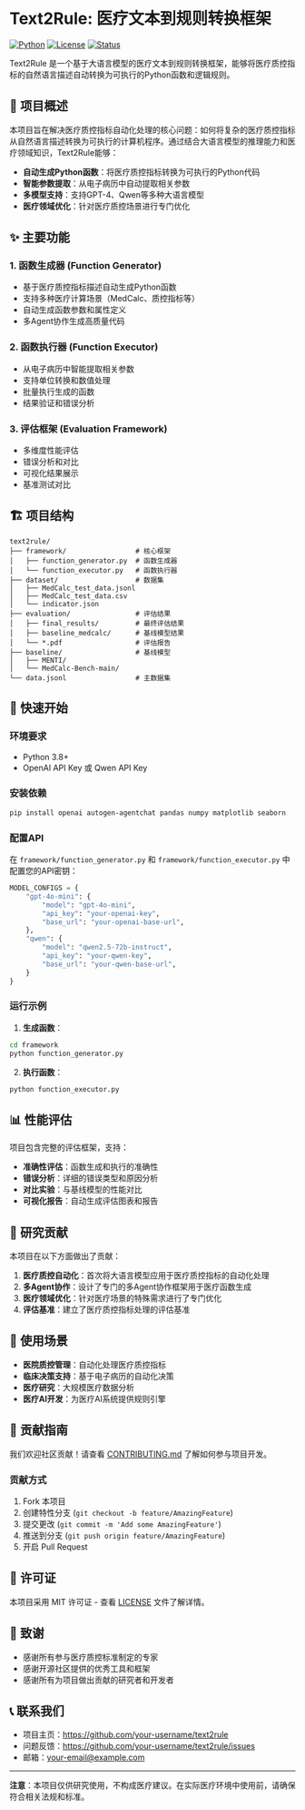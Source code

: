# Text2Rule: 医疗文本到规则转换框架

[![Python](https://img.shields.io/badge/Python-3.8+-blue.svg)](https://www.python.org/downloads/)
[![License](https://img.shields.io/badge/License-MIT-green.svg)](LICENSE)
[![Status](https://img.shields.io/badge/Status-Research-orange.svg)]()

Text2Rule 是一个基于大语言模型的医疗文本到规则转换框架，能够将医疗质控指标的自然语言描述自动转换为可执行的Python函数和逻辑规则。

## 🎯 项目概述

本项目旨在解决医疗质控指标自动化处理的核心问题：如何将复杂的医疗质控指标从自然语言描述转换为可执行的计算机程序。通过结合大语言模型的推理能力和医疗领域知识，Text2Rule能够：

- **自动生成Python函数**：将医疗质控指标转换为可执行的Python代码
- **智能参数提取**：从电子病历中自动提取相关参数
- **多模型支持**：支持GPT-4、Qwen等多种大语言模型
- **医疗领域优化**：针对医疗质控场景进行专门优化

## ✨ 主要功能

### 1. 函数生成器 (Function Generator)
- 基于医疗质控指标描述自动生成Python函数
- 支持多种医疗计算场景（MedCalc、质控指标等）
- 自动生成函数参数和属性定义
- 多Agent协作生成高质量代码

### 2. 函数执行器 (Function Executor)
- 从电子病历中智能提取相关参数
- 支持单位转换和数值处理
- 批量执行生成的函数
- 结果验证和错误分析

### 3. 评估框架 (Evaluation Framework)
- 多维度性能评估
- 错误分析和对比
- 可视化结果展示
- 基准测试对比

## 🏗️ 项目结构

```
text2rule/
├── framework/                 # 核心框架
│   ├── function_generator.py  # 函数生成器
│   └── function_executor.py   # 函数执行器
├── dataset/                   # 数据集
│   ├── MedCalc_test_data.jsonl
│   ├── MedCalc_test_data.csv
│   └── indicator.json
├── evaluation/                # 评估结果
│   ├── final_results/         # 最终评估结果
│   ├── baseline_medcalc/      # 基线模型结果
│   └── *.pdf                  # 评估报告
├── baseline/                  # 基线模型
│   ├── MENTI/
│   └── MedCalc-Bench-main/
└── data.jsonl                 # 主数据集
```

## 🚀 快速开始

### 环境要求

- Python 3.8+
- OpenAI API Key 或 Qwen API Key

### 安装依赖

```bash
pip install openai autogen-agentchat pandas numpy matplotlib seaborn
```

### 配置API

在 `framework/function_generator.py` 和 `framework/function_executor.py` 中配置您的API密钥：

```python
MODEL_CONFIGS = {
    "gpt-4o-mini": {
        "model": "gpt-4o-mini",
        "api_key": "your-openai-key",
        "base_url": "your-openai-base-url",
    },
    "qwen": {
        "model": "qwen2.5-72b-instruct",
        "api_key": "your-qwen-key",
        "base_url": "your-qwen-base-url",
    }
}
```

### 运行示例

1. **生成函数**：
```bash
cd framework
python function_generator.py
```

2. **执行函数**：
```bash
python function_executor.py
```

## 📊 性能评估

项目包含完整的评估框架，支持：

- **准确性评估**：函数生成和执行的准确性
- **错误分析**：详细的错误类型和原因分析
- **对比实验**：与基线模型的性能对比
- **可视化报告**：自动生成评估图表和报告

## 🔬 研究贡献

本项目在以下方面做出了贡献：

1. **医疗质控自动化**：首次将大语言模型应用于医疗质控指标的自动化处理
2. **多Agent协作**：设计了专门的多Agent协作框架用于医疗函数生成
3. **医疗领域优化**：针对医疗场景的特殊需求进行了专门优化
4. **评估基准**：建立了医疗质控指标处理的评估基准

## 📝 使用场景

- **医院质控管理**：自动化处理医疗质控指标
- **临床决策支持**：基于电子病历的自动化决策
- **医疗研究**：大规模医疗数据分析
- **医疗AI开发**：为医疗AI系统提供规则引擎

## 🤝 贡献指南

我们欢迎社区贡献！请查看 [CONTRIBUTING.md](CONTRIBUTING.md) 了解如何参与项目开发。

### 贡献方式

1. Fork 本项目
2. 创建特性分支 (`git checkout -b feature/AmazingFeature`)
3. 提交更改 (`git commit -m 'Add some AmazingFeature'`)
4. 推送到分支 (`git push origin feature/AmazingFeature`)
5. 开启 Pull Request

## 📄 许可证

本项目采用 MIT 许可证 - 查看 [LICENSE](LICENSE) 文件了解详情。

## 🙏 致谢

- 感谢所有参与医疗质控标准制定的专家
- 感谢开源社区提供的优秀工具和框架
- 感谢所有为项目做出贡献的研究者和开发者

## 📞 联系我们

- 项目主页：https://github.com/your-username/text2rule
- 问题反馈：https://github.com/your-username/text2rule/issues
- 邮箱：your-email@example.com

---

**注意**：本项目仅供研究使用，不构成医疗建议。在实际医疗环境中使用前，请确保符合相关法规和标准。 